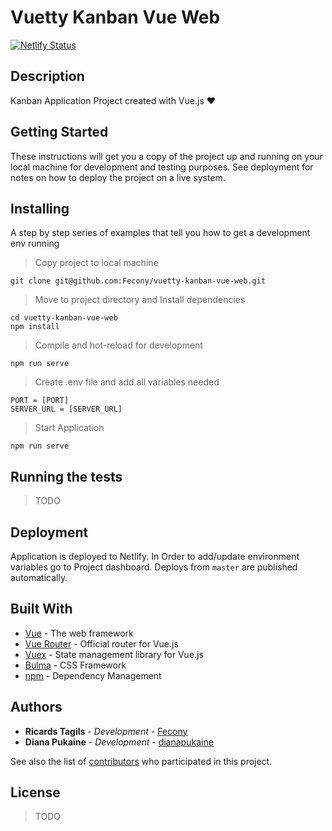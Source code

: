 # Vuetty Kanban Vue Web

[![Netlify Status](https://api.netlify.com/api/v1/badges/62d41172-c196-4c68-873c-afc469701b6b/deploy-status)](https://app.netlify.com/sites/quirky-lumiere-7d10cf/deploys)

## Description

Kanban Application Project created with Vue.js ❤️

## Getting Started

These instructions will get you a copy of the project up and running on your local machine for development and testing purposes. See deployment for notes on how to deploy the project on a live system.

## Installing

A step by step series of examples that tell you how to get a development env running

> Copy project to local machine

```
git clone git@github.com:Fecony/vuetty-kanban-vue-web.git
```

> Move to project directory and Install dependencies

```
cd vuetty-kanban-vue-web
npm install
```

> Compile and hot-reload for development

```
npm run serve
```

> Create .env file and add all variables needed

```
PORT = [PORT]
SERVER_URL = [SERVER_URL]
```

> Start Application

```
npm run serve
```

## Running the tests

> TODO

## Deployment

Application is deployed to Netlify. In Order to add/update environment variables go to Project dashboard.
Deploys from `master` are published automatically.

## Built With

- [Vue](https://vuejs.org/) - The web framework
- [Vue Router](https://router.vuejs.org/) - Official router for Vue.js
- [Vuex](https://vuex.vuejs.org/) - State management library for Vue.js
- [Bulma](https://bulma.io/) - CSS Framework
- [npm](https://www.npmjs.com/) - Dependency Management

## Authors

- **Ricards Tagils** - _Development_ - [Fecony](https://github.com/Fecony)
- **Diana Pukaine** - _Development_ - [dianapukaine](https://github.com/dianapukaine)

See also the list of [contributors](https://github.com/your/project/contributors) who participated in this project.

## License

> TODO
